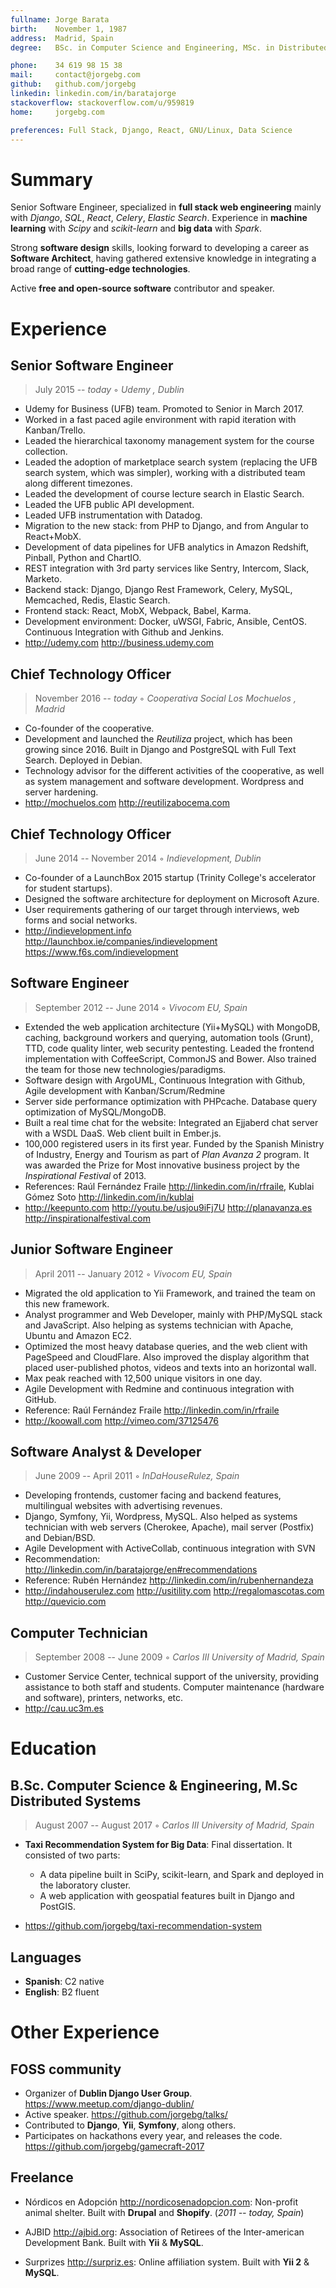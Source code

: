 ```yaml
---
fullname: Jorge Barata
birth:    November 1, 1987
address:  Madrid, Spain
degree:   BSc. in Computer Science and Engineering, MSc. in Distributed Systems

phone:    34 619 98 15 38
mail:     contact@jorgebg.com
github:   github.com/jorgebg
linkedin: linkedin.com/in/baratajorge
stackoverflow: stackoverflow.com/u/959819
home:     jorgebg.com

preferences: Full Stack, Django, React, GNU/Linux, Data Science
---
```


Summary
========

Senior Software Engineer, specialized in __full stack web engineering__ mainly with *Django*, *SQL*, *React*, *Celery*, *Elastic Search*. Experience in __machine learning__ with *Scipy* and *scikit-learn* and __big data__ with *Spark*.

Strong __software design__ skills, looking forward to developing a career as __Software Architect__, having gathered extensive knowledge in integrating a broad range of __cutting-edge technologies__.

Active __free and open-source software__ contributor and speaker.


Experience
==========

## Senior Software Engineer
> July 2015 -- *today* ◦ *Udemy , Dublin*


- Udemy for Business (UFB) team. Promoted to Senior in March 2017.
- Worked in a fast paced agile environment with rapid iteration with Kanban/Trello.
- Leaded the hierarchical taxonomy management system for the course collection.
- Leaded the adoption of marketplace search system (replacing the UFB search system, which was simpler), working with a distributed team along different timezones.
- Leaded the development of course lecture search in Elastic Search.
- Leaded the UFB public API development.
- Leaded UFB instrumentation with Datadog.
- Migration to the new stack: from PHP to Django, and from Angular to React+MobX.
- Development of data pipelines for UFB analytics in Amazon Redshift, Pinball, Python and ChartIO.
- REST integration with 3rd party services like Sentry, Intercom, Slack, Marketo.
- Backend stack: Django, Django Rest Framework, Celery, MySQL, Memcached, Redis, Elastic Search.
- Frontend stack: React, MobX, Webpack, Babel, Karma.
- Development environment: Docker, uWSGI, Fabric, Ansible, CentOS. Continuous Integration with Github and Jenkins.
- http://udemy.com http://business.udemy.com


## Chief Technology Officer
> November 2016 -- *today* ◦ *Cooperativa Social Los Mochuelos , Madrid*

- Co-founder of the cooperative.
- Development and launched the _Reutiliza_ project, which has been growing since 2016. Built in Django and PostgreSQL with Full Text Search. Deployed in Debian.
- Technology advisor for the different activities of the cooperative, as well as system management and software development. Wordpress and server hardening.
- http://mochuelos.com http://reutilizabocema.com


## Chief Technology Officer
> June 2014 -- November 2014 ◦ *Indievelopment, Dublin*

- Co-founder of a LaunchBox 2015 startup (Trinity College's accelerator for student startups).
- Designed the software architecture for deployment on Microsoft Azure.
- User requirements gathering of our target through interviews, web forms and social networks.
- http://indievelopment.info http://launchbox.ie/companies/indievelopment https://www.f6s.com/indievelopment


## Software Engineer
> September 2012 -- June 2014 ◦ *Vivocom EU, Spain*

- Extended the web application architecture (Yii+MySQL) with MongoDB, caching, background workers and querying, automation tools (Grunt), TTD, code quality linter, web security pentesting. Leaded the frontend implementation with CoffeeScript, CommonJS and Bower. Also trained the team for those new technologies/paradigms.
- Software design with ArgoUML, Continuous Integration with Github, Agile development with Kanban/Scrum/Redmine
- Server side performance optimization with PHPcache. Database query optimization of MySQL/MongoDB.
- Built a real time chat for the website: Integrated an Ejjaberd chat server with a WSDL DaaS. Web client built in Ember.js.
- 100,000 registered users in its first year. Funded by the Spanish Ministry of Industry, Energy and Tourism as part of _Plan Avanza 2_ program. It was awarded the Prize for Most innovative business project by the _Inspirational Festival_ of 2013.
- References: Raúl Fernández Fraile http://linkedin.com/in/rfraile, Kublai Gómez Soto http://linkedin.com/in/kublai
- http://keepunto.com http://youtu.be/usjou9iFj7U http://planavanza.es http://inspirationalfestival.com


## Junior Software Engineer
> April 2011 -- January 2012 ◦ *Vivocom EU, Spain*

- Migrated the old application to Yii Framework, and trained the team on this new framework.
- Analyst programmer and Web Developer, mainly with PHP/MySQL stack and JavaScript. Also helping as systems technician with Apache, Ubuntu and Amazon EC2.
- Optimized the most heavy database queries, and the web client with PageSpeed and CloudFlare. Also improved the display algorithm that placed user-published photos, videos and texts into an horizontal wall.
- Max peak reached with 12,500 unique visitors in one day.
- Agile Development with Redmine and continuous integration with GitHub.
- Reference: Raúl Fernández Fraile http://linkedin.com/in/rfraile
- http://koowall.com http://vimeo.com/37125476



## Software Analyst & Developer
> June 2009 -- April 2011 ◦ *InDaHouseRulez, Spain*

- Developing frontends, customer facing and backend features, multilingual websites with advertising revenues.
- Django, Symfony, Yii, Wordpress, MySQL. Also helped as systems technician with web servers (Cherokee, Apache), mail server (Postfix) and Debian/BSD.
- Agile Development with ActiveCollab, continuous integration with SVN
- Recommendation: http://linkedin.com/in/baratajorge/en#recommendations
- Reference: Rubén Hernández http://linkedin.com/in/rubenhernandeza
- http://indahouserulez.com http://usitility.com http://regalomascotas.com http://quevicio.com


## Computer Technician
> September 2008 -- June 2009 ◦ *Carlos III University of Madrid, Spain*

- Customer Service Center, technical support of the university, providing assistance to both staff and students.  Computer maintenance (hardware and software), printers, networks, etc.
- http://cau.uc3m.es


Education
=========

## B.Sc. Computer Science & Engineering, M.Sc Distributed Systems
> August 2007 -- August 2017 ◦ *Carlos III University of Madrid, Spain*

- __Taxi Recommendation System for Big Data__: Final dissertation. It consisted of two parts:
  - A data pipeline built in SciPy, scikit-learn, and Spark and deployed in the laboratory cluster.
  - A web application with geospatial features built in Django and PostGIS.

- https://github.com/jorgebg/taxi-recommendation-system


## Languages

- __Spanish__: C2 native
- __English__: B2 fluent


Other Experience
================


## FOSS community

- Organizer of __Dublin Django User Group__. https://www.meetup.com/django-dublin/
- Active speaker. https://github.com/jorgebg/talks/
- Contributed to __Django__, __Yii__, __Symfony__, along others.
- Participates on hackathons every year, and releases the code. https://github.com/jorgebg/gamecraft-2017


## Freelance

- Nórdicos en Adopción http://nordicosenadopcion.com:  Non-profit animal shelter. Built with __Drupal__ and __Shopify__. (*2011 -- today, Spain*)

- AJBID http://ajbid.org: Association of Retirees of the Inter-american Development Bank. Built with __Yii__ & __MySQL__.

- Surprizes http://surpriz.es: Online affiliation system. Built with __Yii 2__ & __MySQL__.
